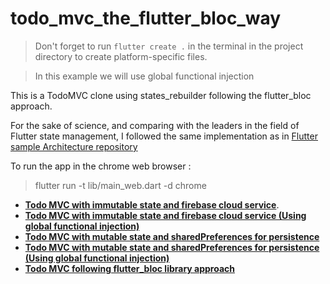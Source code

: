 # todo_mvc_the_flutter_bloc_way

> Don't forget to run `flutter create .` in the terminal in the project directory to create platform-specific files.

>In this example we will use global functional injection


This is a TodoMVC clone using states_rebuilder following the flutter_bloc approach.

For the sake of science, and comparing with the leaders in the field of Flutter state management, I followed  the same implementation as in [Flutter sample Architecture repository](https://github.com/brianegan/flutter_architecture_samples/tree/master/bloc_library)

To run the app in the chrome web browser :

> flutter run -t lib/main_web.dart -d chrome 


* [**Todo MVC with immutable state and firebase cloud service**](../009-1-1-clean_architecture_todo_mvc_cloud_firestore_immutable_state_with_injector).
* [**Todo MVC with immutable state and firebase cloud service (Using global functional injection)**](../009-1-2-clean_architecture_todo_mvc_cloud_firestore_immutable_state_with_functional_injection) 
* [**Todo MVC with mutable state and sharedPreferences for persistence**](../009-2-1-clean_architecture_todo_mvc_mutable_state_with_injector)
* [**Todo MVC with mutable state and sharedPreferences for persistence (Using global functional injection)**](../009-2-2-clean_architecture_todo_mvc_mutable_state-with__functional_injection)
* [**Todo MVC following flutter_bloc library approach**](../009-todo_mvc_the_flutter_bloc_way) 
